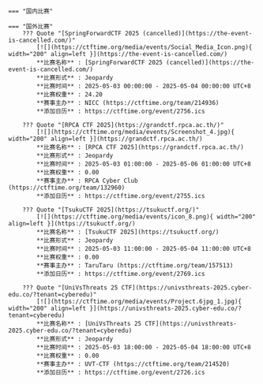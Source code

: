     === "国内比赛"
    
    === "国外比赛"
        ??? Quote "[SpringForwardCTF 2025 (cancelled)](https://the-event-is-cancelled.com/)"  
            [![](https://ctftime.org/media/events/Social_Media_Icon.png){ width="200" align=left }](https://the-event-is-cancelled.com/)  
            **比赛名称** : [SpringForwardCTF 2025 (cancelled)](https://the-event-is-cancelled.com/)  
            **比赛形式** : Jeopardy  
            **比赛时间** : 2025-05-03 00:00:00 - 2025-05-04 00:00:00 UTC+8  
            **比赛权重** : 24.20  
            **赛事主办** : NICC (https://ctftime.org/team/214936)  
            **添加日历** : https://ctftime.org/event/2756.ics  
            
        ??? Quote "[RPCA CTF 2025](https://grandctf.rpca.ac.th/)"  
            [![](https://ctftime.org/media/events/Screenshot_4.jpg){ width="200" align=left }](https://grandctf.rpca.ac.th/)  
            **比赛名称** : [RPCA CTF 2025](https://grandctf.rpca.ac.th/)  
            **比赛形式** : Jeopardy  
            **比赛时间** : 2025-05-03 01:00:00 - 2025-05-06 01:00:00 UTC+8  
            **比赛权重** : 0.00  
            **赛事主办** : RPCA Cyber Club (https://ctftime.org/team/132960)  
            **添加日历** : https://ctftime.org/event/2755.ics  
            
        ??? Quote "[TsukuCTF 2025](https://tsukuctf.org/)"  
            [![](https://ctftime.org/media/events/icon_8.png){ width="200" align=left }](https://tsukuctf.org/)  
            **比赛名称** : [TsukuCTF 2025](https://tsukuctf.org/)  
            **比赛形式** : Jeopardy  
            **比赛时间** : 2025-05-03 11:00:00 - 2025-05-04 11:00:00 UTC+8  
            **比赛权重** : 0.00  
            **赛事主办** : TaruTaru (https://ctftime.org/team/157513)  
            **添加日历** : https://ctftime.org/event/2769.ics  
            
        ??? Quote "[UniVsThreats 25 CTF](https://univsthreats-2025.cyber-edu.co/?tenant=cyberedu)"  
            [![](https://ctftime.org/media/events/Project.6jpg_1.jpg){ width="200" align=left }](https://univsthreats-2025.cyber-edu.co/?tenant=cyberedu)  
            **比赛名称** : [UniVsThreats 25 CTF](https://univsthreats-2025.cyber-edu.co/?tenant=cyberedu)  
            **比赛形式** : Jeopardy  
            **比赛时间** : 2025-05-03 18:00:00 - 2025-05-04 18:00:00 UTC+8  
            **比赛权重** : 0.00  
            **赛事主办** : UVT-CTF (https://ctftime.org/team/214520)  
            **添加日历** : https://ctftime.org/event/2726.ics  
            